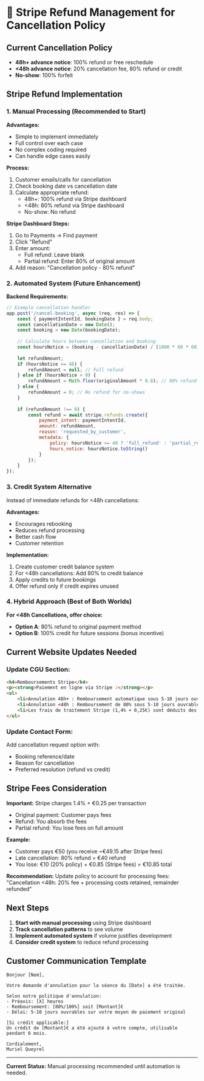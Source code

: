 # 🔄 Stripe Refund Management for Cancellation Policy

## Current Cancellation Policy
- **48h+ advance notice**: 100% refund or free reschedule
- **<48h advance notice**: 20% cancellation fee, 80% refund or credit
- **No-show**: 100% forfeit

## Stripe Refund Implementation

### 1. Manual Processing (Recommended to Start)

**Advantages:**
- Simple to implement immediately
- Full control over each case
- No complex coding required
- Can handle edge cases easily

**Process:**
1. Customer emails/calls for cancellation
2. Check booking date vs cancellation date
3. Calculate appropriate refund:
   - 48h+: 100% refund via Stripe dashboard
   - <48h: 80% refund via Stripe dashboard
   - No-show: No refund

**Stripe Dashboard Steps:**
1. Go to Payments → Find payment
2. Click "Refund"
3. Enter amount: 
   - Full refund: Leave blank
   - Partial refund: Enter 80% of original amount
4. Add reason: "Cancellation policy - 80% refund"

### 2. Automated System (Future Enhancement)

**Backend Requirements:**
```javascript
// Example cancellation handler
app.post('/cancel-booking', async (req, res) => {
    const { paymentIntentId, bookingDate } = req.body;
    const cancellationDate = new Date();
    const booking = new Date(bookingDate);
    
    // Calculate hours between cancellation and booking
    const hoursNotice = (booking - cancellationDate) / (1000 * 60 * 60);
    
    let refundAmount;
    if (hoursNotice >= 48) {
        refundAmount = null; // Full refund
    } else if (hoursNotice > 0) {
        refundAmount = Math.floor(originalAmount * 0.8); // 80% refund
    } else {
        refundAmount = 0; // No refund for no-shows
    }
    
    if (refundAmount !== 0) {
        const refund = await stripe.refunds.create({
            payment_intent: paymentIntentId,
            amount: refundAmount,
            reason: 'requested_by_customer',
            metadata: {
                policy: hoursNotice >= 48 ? 'full_refund' : 'partial_refund',
                hours_notice: hoursNotice.toString()
            }
        });
    }
});
```

### 3. Credit System Alternative

Instead of immediate refunds for <48h cancellations:

**Advantages:**
- Encourages rebooking
- Reduces refund processing
- Better cash flow
- Customer retention

**Implementation:**
1. Create customer credit balance system
2. For <48h cancellations: Add 80% to credit balance
3. Apply credits to future bookings
4. Offer refund only if credit expires unused

### 4. Hybrid Approach (Best of Both Worlds)

**For <48h Cancellations, offer choice:**
- **Option A**: 80% refund to original payment method
- **Option B**: 100% credit for future sessions (bonus incentive)

## Current Website Updates Needed

### Update CGU Section:
```html
<h4>Remboursements Stripe</h4>
<p><strong>Paiement en ligne via Stripe :</strong></p>
<ul>
    <li>Annulation 48h+ : Remboursement automatique sous 5-10 jours ouvrables</li>
    <li>Annulation <48h : Remboursement de 80% sous 5-10 jours ouvrables</li>
    <li>Les frais de traitement Stripe (1,4% + 0,25€) sont déduits des remboursements partiels</li>
</ul>
```

### Update Contact Form:
Add cancellation request option with:
- Booking reference/date
- Reason for cancellation
- Preferred resolution (refund vs credit)

## Stripe Fees Consideration

**Important:** Stripe charges 1.4% + €0.25 per transaction
- Original payment: Customer pays fees
- Refund: You absorb the fees
- Partial refund: You lose fees on full amount

**Example:**
- Customer pays €50 (you receive ~€49.15 after Stripe fees)
- Late cancellation: 80% refund = €40 refund
- You lose: €10 (20% policy) + €0.85 (Stripe fees) = €10.85 total

**Recommendation:** Update policy to account for processing fees:
"Cancellation <48h: 20% fee + processing costs retained, remainder refunded"

## Next Steps

1. **Start with manual processing** using Stripe dashboard
2. **Track cancellation patterns** to see volume
3. **Implement automated system** if volume justifies development
4. **Consider credit system** to reduce refund processing

## Customer Communication Template

```
Bonjour [Nom],

Votre demande d'annulation pour la séance du [Date] a été traitée.

Selon notre politique d'annulation:
- Préavis: [X] heures
- Remboursement: [80%/100%] soit [Montant]€
- Délai: 5-10 jours ouvrables sur votre moyen de paiement original

[Si crédit applicable:]
Un crédit de [Montant]€ a été ajouté à votre compte, utilisable pendant 6 mois.

Cordialement,
Muriel Queyrel
```

---

**Current Status:** Manual processing recommended until automation is needed.